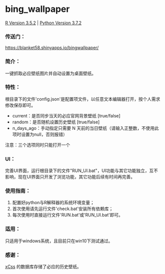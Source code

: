 # bing_wallpaper

[R Version 3.5.2](https://www.r-project.org/) |
[Python Version 3.7.2](https://www.python.org/downloads/)

### 传送门：

https://blanket58.shinyapps.io/bingwallpaper/

### 简介：

一键抓取必应壁纸图片并自动设置为桌面壁纸。

### 特性：

根目录下的文件'config.json'是配置项文件，以任意文本编辑器打开，按个人需求修改保存即可。

* current：是否同步当天的必应官网背景壁纸 [true/false]
* random：是否随机设置历史壁纸 [true/false]
* n_days_ago：手动指定只需要 N 天前的当日壁纸（请输入正整数，不使用此项时设置为null，否则报错）

注意：三个选项同时只能打开一个

### UI：

完善UI界面，运行根目录下的文件"RUN_UI.bat"，UI功能与其它功能独立，互不影响，现在UI界面只开发了浏览功能，其它功能后续有时间再完善。

### 使用指南：

1. 配置好python与R解释器的系统环境变量；
2. 首次使用请先运行文件'check.bat'安装所有依赖库；
3. 每次使用时直接运行文件'RUN.bat'或'RUN_UI.bat'即可。

### 适用：

只适用于windows系统，且目前只在win10下测试通过。

### 感谢：

[xCss](https://github.com/xCss/bing) 的数据库存储了必应的历史壁纸。
